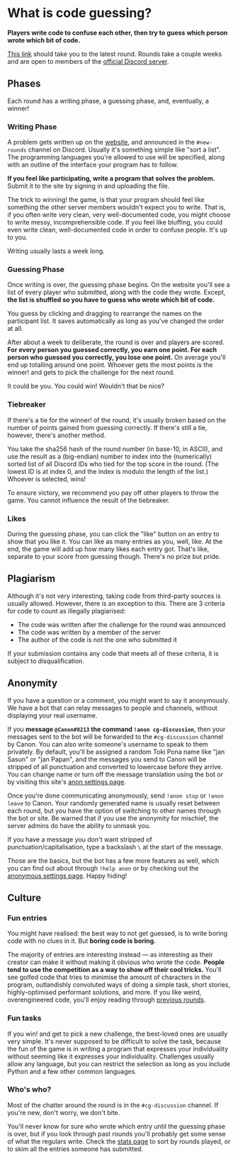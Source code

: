 # What is code guessing?
__Players write code to confuse each other, then try to guess which person wrote which bit of code.__

[This link](/) should take you to the latest round. Rounds take a couple weeks and are open to members of the [official Discord server](https://discord.gg/gUNZvN3k7p).

## Phases
Each round has a writing phase, a guessing phase, and, eventually, a winner!

### Writing Phase
A problem gets written up on the [website](/), and announced in the `#new-rounds` channel on Discord. Usually it's something simple like "sort a list". The programming languages you're allowed to use will be specified, along with an outline of the interface your program has to follow.

__If you feel like participating, write a program that solves the problem.__
Submit it to the site by signing in and uploading the file.

The trick to winning! the game, is that your program should feel like something the other server members wouldn't expect you to write.
That is, if you often write very clean, very well-documented code, you might choose to write messy, incomprehensible code. If you feel like bluffing, you could even write clean, well-documented code in order to confuse people. It's up to you.

Writing usually lasts a week long.

### Guessing Phase
Once writing is over, the guessing phase begins. On the website you'll see a list of every player who submitted, along with the code they wrote. Except, __the list is shuffled so you have to guess who wrote which bit of code.__

You guess by clicking and dragging to rearrange the names on the participant list. It saves automatically as long as you've changed the order at all.


After about a week to deliberate, the round is over and players are scored. __For every person you guessed correctly, you earn one point. For each person who guessed you correctly, you lose one point.__ On average you'll end up totalling around one point. Whoever gets the most points is the winner! and gets to pick the challenge for the next round.

It could be you. You could win! Wouldn't that be nice?

### Tiebreaker
If there's a tie for the winner! of the round, it's usually broken based on the number of points gained from guessing correctly. If there's still a tie, however, there's another method.

You take the sha256 hash of the round number (in base-10, in ASCII), and use the result as a (big-endian) number to index into the (numerically) sorted list of all Discord IDs who tied for the top score in the round. (The lowest ID is at index 0, and the index is modulo the length of the list.) Whoever is selected, wins!

To ensure victory, we recommend you pay off other players to throw the game. You cannot influence the result of the tiebreaker.

### Likes
During the guessing phase, you can click the "like" button on an entry to show that you like it. You can like as many entries as you, well, like. At the end, the game will add up how many likes each entry got. That's like, separate to your score from guessing though. There's no prize but pride.

## Plagiarism
Although it's not very interesting, taking code from third-party sources is usually allowed. However, there is an exception to this. There are 3 criteria for code to count as illegally plagiarised:
- The code was written after the challenge for the round was announced
- The code was written by a member of the server
- The author of the code is not the one who submitted it

If your submission contains any code that meets all of these criteria, it is subject to disqualification.

## Anonymity
If you have a question or a comment, you might want to say it anonymously. We have a bot that can relay messages to people and channels, without displaying your real username.

If you __message `@Canon#8213` the command `!anon cg-discussion`__, then your messages sent to the bot will be forwarded to the `#cg-discussion` channel by Canon. You can also write someone's username to speak to them privately. By default, you'll be assigned a random Toki Pona name like "jan Sasun" or "jan Papan", and the messages you send to Canon will be stripped of all punctuation and converted to lowercase before they arrive. You can change name or turn off the message translation using the bot or by visiting this site's [anon settings page](/anon).

Once you're done communicating anonymously, send `!anon stop` or `!anon leave` to Canon. Your randomly generated name is usually reset between each round, but you have the option of switching to other names through the bot or site. Be warned that if you use the anonymity for mischief, the server admins do have the ability to unmask you.

If you have a message you don't want stripped of punctuation/capitalisation, type a backslash `\` at the start of the message.

Those are the basics, but the bot has a few more features as well, which you can find out about through `!help anon` or by checking out the [anonymous settings page](/anon). Happy hiding!

## Culture

### Fun entries
You might have realised: the best way to not get guessed, is to write boring code with no clues in it. But __boring code is boring.__

The majority of entries are interesting instead — as interesting as their creator can make it without making it obvious who wrote the code. __People tend to use the competition as a way to show off their cool tricks.__ You'll see golfed code that tries to minimise the amount of characters in the program, outlandishly convoluted ways of doing a simple task, short stories, highly-optimised performant solutions, and more. If you like weird, overengineered code, you'll enjoy reading through [previous rounds](/index/).

### Fun tasks
If you win! and get to pick a new challenge, the best-loved ones are usually very simple. It's never supposed to be difficult to solve the task, because the fun of the game is in writing a program that expresses your individuality without seeming like it expresses your individuality. Challenges usually allow any language, but you can restrict the selection as long as you include Python and a few other common languages.

### Who's who?
Most of the chatter around the round is in the `#cg-discussion` channel. If you're new, don't worry, we don't bite.

You'll never know for sure who wrote which entry until the guessing phase is over, but if you look through past rounds you'll probably get some sense of what the regulars write. Check the [stats page](/stats/) to sort by rounds played, or to skim all the entries someone has submitted.
